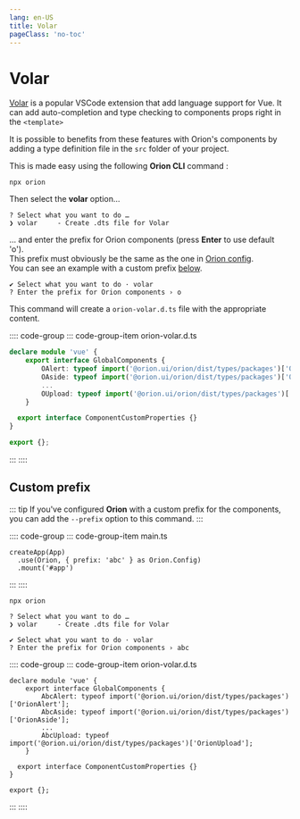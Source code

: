 ```yaml
---
lang: en-US
title: Volar
pageClass: 'no-toc'
---
```


# Volar

[Volar](https://marketplace.visualstudio.com/items?itemName=Vue.volar) is a popular VSCode extension that add language support for Vue.
It can add auto-completion and type checking to components props right in the `<template>`

It is possible to benefits from these features with Orion's components by adding a type definition file in the `src` folder of your project.

This is made easy using the following **Orion CLI** command :

``` sh:no-line-numbers
npx orion
```

Then select the **volar** option...

``` :no-line-numbers{2}
? Select what you want to do … 
❯ volar     - Create .dts file for Volar
```

... and enter the prefix for Orion components (press **Enter** to use default 'o').\
This prefix must obviously be the same as the one in [Orion config](quick-start.md#configuration-options).\
You can see an example with a custom prefix [below](#custom-prefix).

``` :no-line-numbers{2}
✔ Select what you want to do · volar
? Enter the prefix for Orion components › o
```

This command will create a `orion-volar.d.ts` file with the appropriate content.

:::: code-group
::: code-group-item orion-volar.d.ts
``` ts
declare module 'vue' {
	export interface GlobalComponents {
		OAlert: typeof import('@orion.ui/orion/dist/types/packages')['OrionAlert'];
		OAside: typeof import('@orion.ui/orion/dist/types/packages')['OrionAside'];
		...
		OUpload: typeof import('@orion.ui/orion/dist/types/packages')['OrionUpload'];
	}

  export interface ComponentCustomProperties {}
}

export {};
```
:::
::::

## Custom prefix

::: tip
If you've configured **Orion** with a custom prefix for the components, you can add the `--prefix` option to this command.
:::

:::: code-group
::: code-group-item main.ts
```ts{2}
createApp(App)
  .use(Orion, { prefix: 'abc' } as Orion.Config)
  .mount('#app')
```
:::
::::

``` sh:no-line-numbers
npx orion
```

``` :no-line-numbers{2}
? Select what you want to do … 
❯ volar     - Create .dts file for Volar
```

``` :no-line-numbers{2}
✔ Select what you want to do · volar
? Enter the prefix for Orion components › abc
```

:::: code-group
::: code-group-item orion-volar.d.ts
``` ts{3,4,6}
declare module 'vue' {
	export interface GlobalComponents {
		AbcAlert: typeof import('@orion.ui/orion/dist/types/packages')['OrionAlert'];
		AbcAside: typeof import('@orion.ui/orion/dist/types/packages')['OrionAside'];
		...
		AbcUpload: typeof import('@orion.ui/orion/dist/types/packages')['OrionUpload'];
	}

  export interface ComponentCustomProperties {}
}

export {};
```
:::
::::
